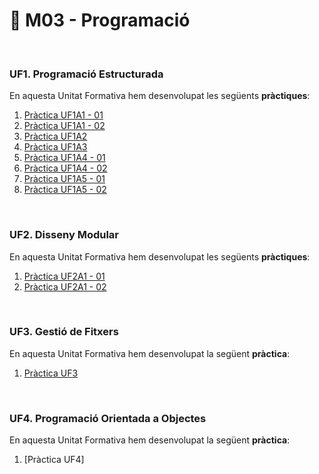 # 📂 M03 - Programació

<br/>

### UF1. Programació Estructurada
En aquesta Unitat Formativa hem desenvolupat les següents **pràctiques**:
1. [Pràctica UF1A1 - 01](https://github.com/mllanas/Portfoli/tree/main/M%C3%B2duls/M03-Programaci%C3%B3/UF1_ProgramacioEstructurada/Pr%C3%A0ctica%20UF1A1%20-%2001)
2. [Pràctica UF1A1 - 02](https://github.com/mllanas/Portfoli/tree/main/M%C3%B2duls/M03-Programaci%C3%B3/UF1_ProgramacioEstructurada/Pr%C3%A0ctica%20UF1A1%20-%2002)
3. [Pràctica UF1A2](https://github.com/mllanas/Portfoli/tree/main/M%C3%B2duls/M03-Programaci%C3%B3/UF1_ProgramacioEstructurada/Pr%C3%A0ctica%20UF1A2)
4. [Pràctica UF1A3](https://github.com/mllanas/Portfoli/tree/main/M%C3%B2duls/M03-Programaci%C3%B3/UF1_ProgramacioEstructurada/Pr%C3%A0ctica%20UF1A3)
5. [Pràctica UF1A4 - 01](https://github.com/mllanas/Portfoli/tree/main/M%C3%B2duls/M03-Programaci%C3%B3/UF1_ProgramacioEstructurada/Pr%C3%A0ctica%20UF1A4%20-%2001)
6. [Pràctica UF1A4 - 02](https://github.com/mllanas/Portfoli/tree/main/M%C3%B2duls/M03-Programaci%C3%B3/UF1_ProgramacioEstructurada/Pr%C3%A0ctica%20UF1A4%20-%2002)
7. [Pràctica UF1A5 - 01](https://github.com/mllanas/Portfoli/tree/main/M%C3%B2duls/M03-Programaci%C3%B3/UF1_ProgramacioEstructurada/Pr%C3%A0ctica%20UF1A5%20-%2001)
8. [Pràctica UF1A5 - 02](https://github.com/mllanas/Portfoli/tree/main/M%C3%B2duls/M03-Programaci%C3%B3/UF1_ProgramacioEstructurada/Pr%C3%A0ctica%20UF1A5%20-%2002)

<br/>

### UF2. Disseny Modular
En aquesta Unitat Formativa hem desenvolupat les següents **pràctiques**:
1. [Pràctica UF2A1 - 01](https://github.com/mllanas/Portfoli/tree/main/M%C3%B2duls/M03-Programaci%C3%B3/UF2_DissenyModular/Pr%C3%A0ctica%20UF2A1%20-%2001)
2. [Pràctica UF2A1 - 02](https://github.com/mllanas/Portfoli/tree/main/M%C3%B2duls/M03-Programaci%C3%B3/UF2_DissenyModular/Pr%C3%A0ctica%20UF2A1%20-%2002)
	
  <br/>
  
### UF3. Gestió de Fitxers
En aquesta Unitat Formativa hem desenvolupat la següent **pràctica**:
1. [Pràctica UF3](https://github.com/mllanas/Portfoli/tree/main/M%C3%B2duls/M03-Programaci%C3%B3/UF3_GestioFitxers)

<br/>

### UF4. Programació Orientada a Objectes
En aquesta Unitat Formativa hem desenvolupat la següent **pràctica**:
1. [Pràctica UF4]

